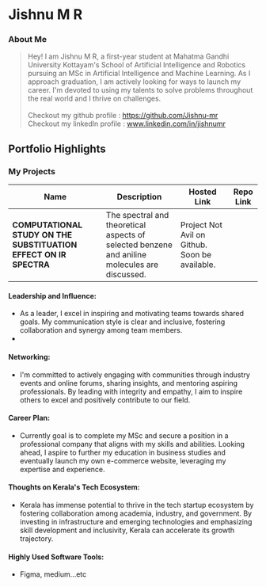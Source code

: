 
# Jishnu M R

### About Me

>Hey! I am Jishnu M R, a first-year student at Mahatma Gandhi University Kottayam's School of Artificial Intelligence and Robotics pursuing an MSc in Artificial Intelligence and Machine Learning. As I approach graduation, I am actively looking for ways to launch my career.  I'm devoted to using my talents to solve problems throughout the real world and I thrive on challenges. 
<br><br>Checkout my github profile : https://github.com/Jishnu-mr
<br>Checkout my linkedln profile : www.linkedin.com/in/jishnumr



## Portfolio Highlights

### My Projects

| Name                | Description                                                               | Hosted Link                              | Repo Link                                                      |
|---------------------|---------------------------------------------------------------------------|------------------------------------------|----------------------------------------------------------------|
| **COMPUTATIONAL STUDY ON THE SUBSTITUATION EFFECT ON IR SPECTRA**  |The spectral and theoretical aspects of selected benzene and aniline molecules are discussed.   | Project Not Avil on Github. Soon be available.             |



#### Leadership and Influence:

- As a leader, I excel in inspiring and motivating teams towards shared goals. My communication style is clear and inclusive, fostering collaboration and synergy among team members.
- 
#### Networking:

- I'm committed to actively engaging with communities through industry events and online forums, sharing insights, and mentoring aspiring professionals. By leading with integrity and empathy, I aim to inspire others to excel and positively contribute to our field.
#### Career Plan:

- Currently goal is to complete my MSc and secure a position in a professional company that aligns with my skills and abilities. Looking ahead, I aspire to further my education in business studies and eventually launch my own e-commerce website, leveraging my expertise and experience.
#### Thoughts on Kerala's Tech Ecosystem:

- Kerala has immense potential to thrive in the tech startup ecosystem by fostering collaboration among academia, industry, and government. By investing in infrastructure and emerging technologies and emphasizing skill development and inclusivity, Kerala can accelerate its growth trajectory.

#### Highly Used Software Tools:

-  Figma, medium...etc
